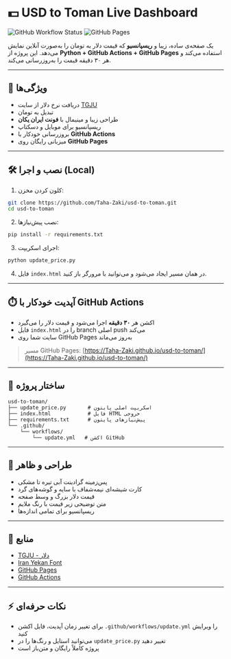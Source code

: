 # 💵 USD to Toman Live Dashboard

![GitHub Workflow Status](https://img.shields.io/github/actions/workflow/status/Taha-Zaki/usd-to-toman/update.yml?branch=main&label=Build&logo=github)
![GitHub Pages](https://img.shields.io/github/deployments/Taha-Zaki/usd-to-toman/github-pages?logo=github)

یک صفحه‌ی ساده، زیبا و **ریسپانسیو** که قیمت دلار به تومان را به‌صورت آنلاین نمایش می‌دهد. این پروژه از **Python + GitHub Actions + GitHub Pages** استفاده می‌کند و هر ۳۰ دقیقه قیمت را به‌روزرسانی می‌کند.

---

## 🚀 ویژگی‌ها

* دریافت نرخ دلار از سایت [TGJU](https://www.tgju.org/dollar-chart)
* تبدیل به تومان
* طراحی زیبا و مینیمال با **فونت ایران یکان**
* ریسپانسیو برای موبایل و دسکتاپ
* بروزرسانی خودکار با **GitHub Actions**
* میزبانی رایگان روی **GitHub Pages**

---

## 🛠️ نصب و اجرا (Local)

1. کلون کردن مخزن:

```bash
git clone https://github.com/Taha-Zaki/usd-to-toman.git
cd usd-to-toman
```

2. نصب پیش‌نیازها:

```bash
pip install -r requirements.txt
```

3. اجرای اسکریپت:

```bash
python update_price.py
```

4. فایل `index.html` در همان مسیر ایجاد می‌شود و می‌توانید با مرورگر باز کنید.

---

## ⏱️ آپدیت خودکار با GitHub Actions

* اکشن هر **۳۰ دقیقه** اجرا می‌شود و قیمت دلار را می‌گیرد
* فایل `index.html` را در branch اصلی push می‌کند
* سایت شما روی GitHub Pages به‌روز می‌ماند

> مسیر GitHub Pages: [https://Taha-Zaki.github.io/usd-to-toman/](https://Taha-Zaki.github.io/usd-to-toman/)

---

## 📁 ساختار پروژه

```
usd-to-toman/
├── update_price.py       # اسکریپت اصلی پایتون
├── index.html            # فایل HTML خروجی
├── requirements.txt      # پیش‌نیازهای پایتون
└── .github/
    └── workflows/
        └── update.yml   # اکشن GitHub
```

---

## 🎨 طراحی و ظاهر

* پس‌زمینه گرادینت آبی تیره تا مشکی
* کارت شیشه‌ای نیمه‌شفاف با سایه و گوشه‌های گرد
* قیمت دلار بزرگ و وسط صفحه
* متن توضیحی زیر قیمت با رنگ ملایم
* ریسپانسیو برای تمامی اندازه‌ها

---

## 🔗 منابع

* [TGJU - دلار](https://www.tgju.org/dollar-chart)
* [Iran Yekan Font](https://rastikerdar.github.io/iranyekan/)
* [GitHub Pages](https://pages.github.com/)
* [GitHub Actions](https://docs.github.com/en/actions)

---

## ⚡ نکات حرفه‌ای

* برای تغییر زمان آپدیت، فایل اکشن `.github/workflows/update.yml` را ویرایش کنید
* می‌توانید استایل و رنگ‌ها را در `update_price.py` تغییر دهید
* پروژه کاملاً رایگان و متن‌باز است
